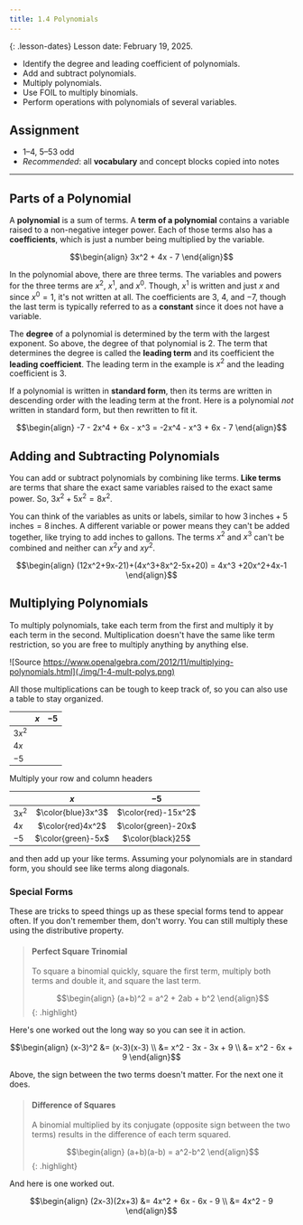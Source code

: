 ```yaml
---
title: 1.4 Polynomials
---
```


{: .lesson-dates}
Lesson date: February 19, 2025.

- Identify the degree and leading coefficient of polynomials.
- Add and subtract polynomials.
- Multiply polynomials.
- Use FOIL to multiply binomials.
- Perform operations with polynomials of several variables.

## Assignment

- 1–4, 5–53 odd
- *Recommended*: all **vocabulary** and concept blocks copied into notes

---

## Parts of a Polynomial

A **polynomial** is a sum of terms. A **term of a polynomial** contains a variable raised to a non-negative integer power. Each of those terms also has a **coefficients**, which is just a number being multiplied by the variable.

$$\begin{align}
3x^2 + 4x - 7
\end{align}$$

In the polynomial above, there are three terms. The variables and powers for the three terms are $x^2$, $x^1$, and $x^0$. Though, $x^1$ is written and just $x$ and since $x^0=1$, it's not written at all. The coefficients are $3$, $4$, and $-7$, though the last term is typically referred to as a **constant** since it does not have a variable.

The **degree** of a polynomial is determined by the term with the largest exponent. So above, the degree of that polynomial is $2$. The term that determines the degree is called the **leading term** and its coefficient the **leading coefficient**. The leading term in the example is $x^2$ and the leading coefficient is $3$.

If a polynomial is written in **standard form**, then its terms are written in descending order with the leading term at the front. Here is a polynomial *not* written in standard form, but then rewritten to fit it.

$$\begin{align}
-7 - 2x^4 + 6x - x^3 = -2x^4 - x^3 + 6x - 7
\end{align}$$

## Adding and Subtracting Polynomials

You can add or subtract polynomials by combining like terms. **Like terms** are terms that share the exact same variables raised to the exact same power. So, $3x^2 + 5x^2 = 8x^2$.

You can think of the variables as units or labels, similar to how $3\, \text{inches} + 5\, \text{inches} = 8\, \text{inches}$. A different variable or power means they can't be added together, like trying to add inches to gallons. The terms $x^2$ and $x^3$ can't be combined and neither can $x^2y$ and $xy^2$.

$$\begin{align}
(12x^2+9x-21)+(4x^3+8x^2-5x+20) = 4x^3 +20x^2+4x-1
\end{align}$$

## Multiplying Polynomials

To multiply polynomials, take each term from the first and multiply it by each term in the second. Multiplication doesn't have the same like term restriction, so you are free to multiply anything by anything else.

![Source https://www.openalgebra.com/2012/11/multiplying-polynomials.html](./img/1-4-mult-polys.png)

All those multiplications can be tough to keep track of, so you can also use a table to stay organized.

|        |  $x$  | $-5$  |
| ------ | :---: | :---: |
| $3x^2$ |       |       |
| $4x$   |       |       |
| $-5$   |       |       |

Multiply your row and column headers

|        |        $x$         |         $-5$         |
| ------ | :----------------: | :------------------: |
| $3x^2$ | $\color{blue}3x^3$ | $\color{red}-15x^2$ |
| $4x$   | $\color{red}4x^2$ |  $\color{green}-20x$  |
| $-5$   | $\color{green}-5x$  |   $\color{black}25$   |

and then add up your like terms. Assuming your polynomials are in standard form, you should see like terms along diagonals.

### Special Forms

These are tricks to speed things up as these special forms tend to appear often. If you don't remember them, don't worry. You can still multiply these using the distributive property.

> #### Perfect Square Trinomial
>
> To square a binomial quickly, square the first term, multiply both terms and double it, and square the last term.
> 
> $$\begin{align}
> (a+b)^2 = a^2 + 2ab + b^2
> \end{align}$$
{: .highlight}

Here's one worked out the long way so you can see it in action.

$$\begin{align}
(x-3)^2 &= (x-3)(x-3) \\
        &= x^2 - 3x - 3x + 9 \\
        &= x^2 - 6x + 9
\end{align}$$

Above, the sign between the two terms doesn't matter. For the next one it does.

> #### Difference of Squares
>
> A binomial multiplied by its conjugate (opposite sign between the two terms) results in the difference of each term squared.
>
> $$\begin{align}
> (a+b)(a-b) = a^2-b^2
> \end{align}$$
{: .highlight}

And here is one worked out.

$$\begin{align}
(2x-3)(2x+3) &= 4x^2 + 6x - 6x - 9 \\
             &= 4x^2 - 9
\end{align}$$
